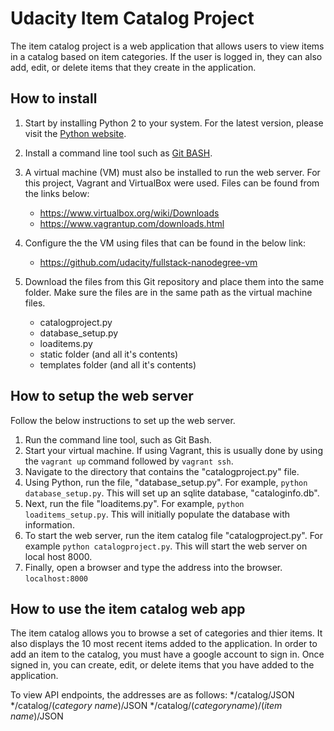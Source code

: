 # Udacity Item Catalog Project
The item catalog project is a web application that allows users to view items in a catalog based on item categories.  If the user is logged in, they can also add, edit, or delete items that they create in the application.


## How to install

1. Start by installing Python 2 to your system.  For the latest version, please visit the [Python website](https://www.python.org/).

2. Install a command line tool such as [Git BASH](https://git-for-windows.github.io/).

3. A virtual machine (VM) must also be installed to run the web server.  For this project, Vagrant and VirtualBox were used.
Files can be found from the links below:
    * https://www.virtualbox.org/wiki/Downloads
    * https://www.vagrantup.com/downloads.html 

4. Configure the the VM using files that can be found in the below link:
    - https://github.com/udacity/fullstack-nanodegree-vm

5. Download the files from this Git repository and place them into the same folder.  Make sure the files are in the same path as the virtual machine files.
    * catalogproject.py
    * database_setup.py
    * loaditems.py
    * static folder (and all it's contents)
    * templates folder (and all it's contents)

## How to setup the web server
Follow the below instructions to set up the web server.
1. Run the command line tool, such as Git Bash.
2. Start your virtual machine.  If using Vagrant, this is usually done by using the `vagrant up` command followed by `vagrant ssh`.
3. Navigate to the directory that contains the "catalogproject.py" file.
4. Using Python, run the file, "database_setup.py".  For example, `python database_setup.py`.  This will set up an sqlite database, "cataloginfo.db".
5. Next, run the file "loaditems.py".  For example, `python loaditems_setup.py`.  This will initially populate the database with information.
6. To start the web server, run the item catalog file "catalogproject.py".  For example `python catalogproject.py`.  This will start the web server on local host 8000.
7. Finally, open a browser and type the address into the browser. `localhost:8000`

## How to use the item catalog web app
The item catalog allows you to browse a set of categories and thier items.  It also displays the 10 most recent items added to the application.
In order to add an item to the catalog, you must have a google account to sign in.  Once signed in, you can create, edit, or delete items that you have added to the application.

To view API endpoints, the addresses are as follows:
*/catalog/JSON
*/catalog/(_category name_)/JSON
*/catalog/(_categoryname_)/(_item name_)/JSON
